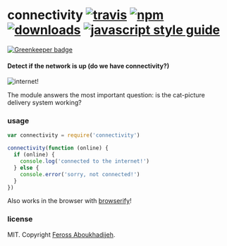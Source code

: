 # connectivity [![travis][travis-image]][travis-url] [![npm][npm-image]][npm-url] [![downloads][downloads-image]][downloads-url] [![javascript style guide][standard-image]][standard-url]

[![Greenkeeper badge](https://badges.greenkeeper.io/feross/connectivity.svg)](https://greenkeeper.io/)

[travis-image]: https://img.shields.io/travis/feross/connectivity/master.svg
[travis-url]: https://travis-ci.org/feross/connectivity
[npm-image]: https://img.shields.io/npm/v/connectivity.svg
[npm-url]: https://npmjs.org/package/connectivity
[downloads-image]: https://img.shields.io/npm/dm/connectivity.svg
[downloads-url]: https://npmjs.org/package/connectivity
[standard-image]: https://img.shields.io/badge/code_style-standard-brightgreen.svg
[standard-url]: https://standardjs.com

#### Detect if the network is up (do we have connectivity?)

![internet!](https://raw.githubusercontent.com/feross/connectivity/master/img.jpg)

The module answers the most important question: is the cat-picture delivery system working?

### usage

```js
var connectivity = require('connectivity')

connectivity(function (online) {
  if (online) {
    console.log('connected to the internet!')
  } else {
    console.error('sorry, not connected!')
  }
})
```

Also works in the browser with [browserify](http://browserify.org/)!

### license

MIT. Copyright [Feross Aboukhadijeh](https://www.twitter.com/feross).
